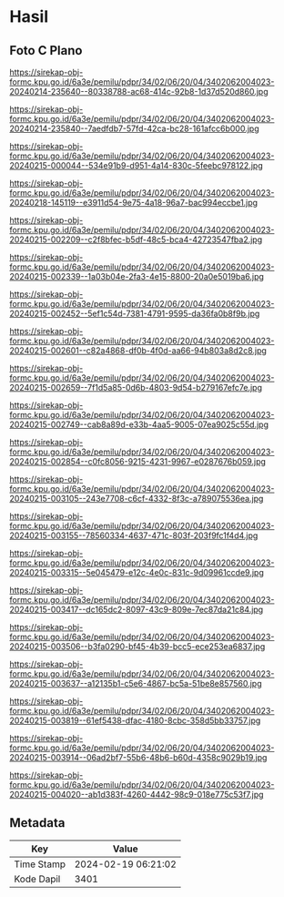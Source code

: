 # Hasil

## Foto C Plano

https://sirekap-obj-formc.kpu.go.id/6a3e/pemilu/pdpr/34/02/06/20/04/3402062004023-20240214-235640--80338788-ac68-414c-92b8-1d37d520d860.jpg

https://sirekap-obj-formc.kpu.go.id/6a3e/pemilu/pdpr/34/02/06/20/04/3402062004023-20240214-235840--7aedfdb7-57fd-42ca-bc28-161afcc6b000.jpg

https://sirekap-obj-formc.kpu.go.id/6a3e/pemilu/pdpr/34/02/06/20/04/3402062004023-20240215-000044--534e91b9-d951-4a14-830c-5feebc978122.jpg

https://sirekap-obj-formc.kpu.go.id/6a3e/pemilu/pdpr/34/02/06/20/04/3402062004023-20240218-145119--e3911d54-9e75-4a18-96a7-bac994eccbe1.jpg

https://sirekap-obj-formc.kpu.go.id/6a3e/pemilu/pdpr/34/02/06/20/04/3402062004023-20240215-002209--c2f8bfec-b5df-48c5-bca4-42723547fba2.jpg

https://sirekap-obj-formc.kpu.go.id/6a3e/pemilu/pdpr/34/02/06/20/04/3402062004023-20240215-002339--1a03b04e-2fa3-4e15-8800-20a0e5019ba6.jpg

https://sirekap-obj-formc.kpu.go.id/6a3e/pemilu/pdpr/34/02/06/20/04/3402062004023-20240215-002452--5ef1c54d-7381-4791-9595-da36fa0b8f9b.jpg

https://sirekap-obj-formc.kpu.go.id/6a3e/pemilu/pdpr/34/02/06/20/04/3402062004023-20240215-002601--c82a4868-df0b-4f0d-aa66-94b803a8d2c8.jpg

https://sirekap-obj-formc.kpu.go.id/6a3e/pemilu/pdpr/34/02/06/20/04/3402062004023-20240215-002659--7f1d5a85-0d6b-4803-9d54-b279167efc7e.jpg

https://sirekap-obj-formc.kpu.go.id/6a3e/pemilu/pdpr/34/02/06/20/04/3402062004023-20240215-002749--cab8a89d-e33b-4aa5-9005-07ea9025c55d.jpg

https://sirekap-obj-formc.kpu.go.id/6a3e/pemilu/pdpr/34/02/06/20/04/3402062004023-20240215-002854--c0fc8056-9215-4231-9967-e0287676b059.jpg

https://sirekap-obj-formc.kpu.go.id/6a3e/pemilu/pdpr/34/02/06/20/04/3402062004023-20240215-003105--243e7708-c6cf-4332-8f3c-a789075536ea.jpg

https://sirekap-obj-formc.kpu.go.id/6a3e/pemilu/pdpr/34/02/06/20/04/3402062004023-20240215-003155--78560334-4637-471c-803f-203f9fc1f4d4.jpg

https://sirekap-obj-formc.kpu.go.id/6a3e/pemilu/pdpr/34/02/06/20/04/3402062004023-20240215-003315--5e045479-e12c-4e0c-831c-9d09961ccde9.jpg

https://sirekap-obj-formc.kpu.go.id/6a3e/pemilu/pdpr/34/02/06/20/04/3402062004023-20240215-003417--dc165dc2-8097-43c9-809e-7ec87da21c84.jpg

https://sirekap-obj-formc.kpu.go.id/6a3e/pemilu/pdpr/34/02/06/20/04/3402062004023-20240215-003506--b3fa0290-bf45-4b39-bcc5-ece253ea6837.jpg

https://sirekap-obj-formc.kpu.go.id/6a3e/pemilu/pdpr/34/02/06/20/04/3402062004023-20240215-003637--a12135b1-c5e6-4867-bc5a-51be8e857560.jpg

https://sirekap-obj-formc.kpu.go.id/6a3e/pemilu/pdpr/34/02/06/20/04/3402062004023-20240215-003819--61ef5438-dfac-4180-8cbc-358d5bb33757.jpg

https://sirekap-obj-formc.kpu.go.id/6a3e/pemilu/pdpr/34/02/06/20/04/3402062004023-20240215-003914--06ad2bf7-55b6-48b6-b60d-4358c9029b19.jpg

https://sirekap-obj-formc.kpu.go.id/6a3e/pemilu/pdpr/34/02/06/20/04/3402062004023-20240215-004020--ab1d383f-4260-4442-98c9-018e775c53f7.jpg


## Metadata

| Key        | Value               |
| ---------- | ------------------- |
| Time Stamp | 2024-02-19 06:21:02 |
| Kode Dapil | 3401                |



